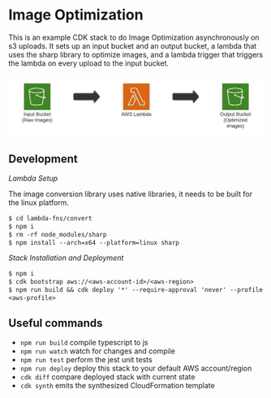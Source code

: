 # Image Optimization

This is an example CDK stack to do Image Optimization asynchronously on s3 uploads. It sets up an input bucket and an output bucket, a lambda that uses the sharp library to optimize images, and a lambda trigger that triggers the lambda on every upload to the input bucket.

![Architecture](https://raw.githubusercontent.com/collinglass/cdk-image-optimization/master/img/architecture.jpeg)

## Development

_Lambda Setup_

The image conversion library uses native libraries, it needs to be built for the linux platform.

```
$ cd lambda-fns/convert
$ npm i
$ rm -rf node_modules/sharp
$ npm install --arch=x64 --platform=linux sharp
```

_Stack Installation and Deployment_

```
$ npm i
$ cdk bootstrap aws://<aws-account-id>/<aws-region>
$ npm run build && cdk deploy '*' --require-approval 'never' --profile <aws-profile>
```

## Useful commands

- `npm run build` compile typescript to js
- `npm run watch` watch for changes and compile
- `npm run test` perform the jest unit tests
- `npm run deploy` deploy this stack to your default AWS account/region
- `cdk diff` compare deployed stack with current state
- `cdk synth` emits the synthesized CloudFormation template
